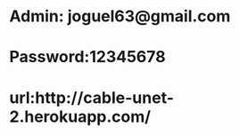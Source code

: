 <h1>Admin: joguel63@gmail.com</h1>
<h1>Password:12345678</h1>
<h1>url:http://cable-unet-2.herokuapp.com/</h1>
